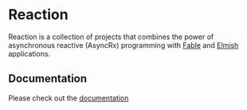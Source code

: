 # Reaction

Reaction is a collection of projects that combines the power of asynchronous reactive (AsyncRx) programming with [Fable](http://fable.io/) and [Elmish](https://elmish.github.io/) applications.

## Documentation

Please check out the [documentation](https://dbrattli.github.io/Fable.Reaction/)
